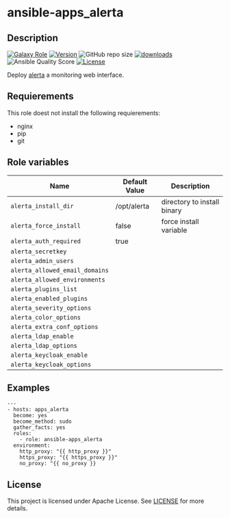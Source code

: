 # ansible-apps_alerta

## Description

[![Galaxy Role](https://img.shields.io/badge/galaxy-apps_alerta-purple?style=flat)](https://galaxy.ansible.com/lotusnoir/apps_alerta)
[![Version](https://img.shields.io/github/release/lotusnoir/ansible-apps_alerta.svg)](https://github.com/lotusnoir/ansible-apps_alerta/releases/latest)
![GitHub repo size](https://img.shields.io/github/repo-size/lotusnoir/ansible-apps_alerta?color=orange&style=flat)
[![downloads](https://img.shields.io/ansible/role/d/56088)](https://galaxy.ansible.com/lotusnoir/apps_alerta)
![Ansible Quality Score](https://img.shields.io/ansible/quality/56088)
[![License](https://img.shields.io/badge/license-Apache--2.0-brightgreen?style=flat)](https://opensource.org/licenses/Apache-2.0)


Deploy [alerta](https://docs.alerta.io/en/latest/) a monitoring web interface.

## Requierements

This role doest not install the following requierements:
  - nginx
  - pip
  - git

## Role variables

| Name                           | Default Value | Description                        |
| -------------------------      | ------------- | -----------------------------------|
| `alerta_install_dir`           | /opt/alerta | directory to install binary |
| `alerta_force_install`         | false       | force install variable |
| `alerta_auth_required`         | true        |  |
| `alerta_secretkey`             |  |  |
| `alerta_admin_users`           |  |  |
| `alerta_allowed_email_domains` |  |  |
| `alerta_allowed_environments`  |  |  |
| `alerta_plugins_list`          |  |  |
| `alerta_enabled_plugins`       |  |  |
| `alerta_severity_options`      | |  |
| `alerta_color_options`         | |  |
| `alerta_extra_conf_options`    | |  |
| `alerta_ldap_enable`           | |  |
| `alerta_ldap_options`          | |  |
| `alerta_keycloak_enable`       | |  |
| `alerta_keycloak_options`      | |  |

## Examples

	---
	- hosts: apps_alerta
	  become: yes
	  become_method: sudo
	  gather_facts: yes
	  roles:
	    - role: ansible-apps_alerta
	  environment: 
	    http_proxy: "{{ http_proxy }}"
	    https_proxy: "{{ https_proxy }}"
	    no_proxy: "{{ no_proxy }}

## License

This project is licensed under Apache License. See [LICENSE](/LICENSE) for more details.
